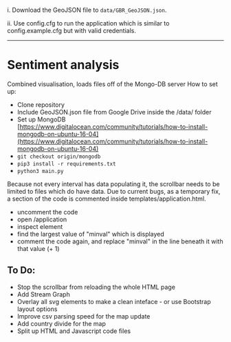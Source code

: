 i. Download the GeoJSON file to `data/GBR_GeoJSON.json`.

ii. Use config.cfg to run the application which is similar to config.example.cfg but with valid credentials.

------------------

# Sentiment analysis
Combined visualisation, loads files off of the Mongo-DB server How to set up:

* Clone repository
* Include GeoJSON.json file from Google Drive inside the /data/ folder
* Set up MongoDB [https://www.digitalocean.com/community/tutorials/how-to-install-mongodb-on-ubuntu-16-04](https://www.digitalocean.com/community/tutorials/how-to-install-mongodb-on-ubuntu-16-04)
* `git checkout origin/mongodb`
* `pip3 install -r requirements.txt`
* `python3 main.py`


Because not every interval has data populating it, the scrollbar needs to be limited to files which do have data. Due to current bugs, as a temporary fix, a section of the code is commented inside templates/application.html.

* uncomment the code
* open <HOST>/application
* inspect element
* find the largest value of "minval" which is displayed
* comment the code again, and replace "minval" in the line beneath it with that value (+ 1)


## To Do:

* Stop the scrollbar from reloading the whole HTML page
* Add Stream Graph
* Overlay all svg elements to make a clean inteface - or use Bootstrap layout options
* Improve csv parsing speed for the map update
* Add country divide for the map
* Split up HTML and Javascript code files
